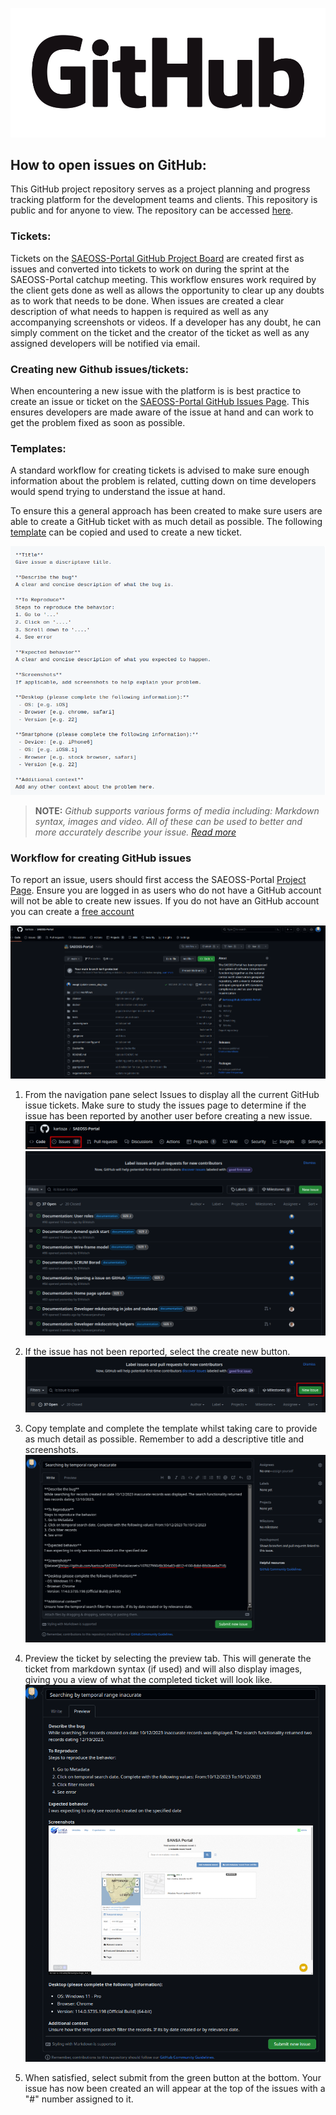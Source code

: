 
![GitHub_logo](../img/GitHub_Logo.png)

## How to open issues on GitHub:


This GitHub project repository serves as a project planning and progress tracking platform for the development teams and clients. This repository is public and for anyone to view. The repository can be accessed [here](https://github.com/kartoza/SAEOSS-Portal).

### Tickets: 
Tickets on the [SAEOSS-Portal GitHub Project Board](https://github.com/kartoza/SAEOSS-Portal/issues) are created first as issues and converted into tickets to work on during the sprint at the SAEOSS-Portal catchup meeting. This workflow ensures work required by the client gets done as well as allows the opportunity to clear up any doubts as to work that needs to be done. When issues are created a clear description of what needs to happen is required as well as any accompanying screenshots or videos. If a developer has any doubt, he can simply comment on the ticket and the creator of the ticket as well as any assigned developers will be notified via email. 

### Creating new Github issues/tickets:
When encountering a new issue with the platform is is best practice to create an issue or ticket on the [SAEOSS-Portal GitHub Issues Page](https://github.com/kartoza/SAEOSS-Portal/issues). This ensures developers are made aware of the issue at hand and can work to get the problem fixed as soon as possible. 

### Templates:

A standard workflow for creating tickets is advised to make sure enough information about the problem is related, cutting down on time developers would spend trying to understand the issue at hand. 

To ensure this a general approach has been created to make sure users are able to create a GitHub ticket with as much detail as possible. The following [template](../../developer/guide/templates/bug-report-message-template.md) can be copied and used to create a new ticket.

![Template](../img/github_bug_template.png)


> **NOTE:** *Github supports various forms of media including: Markdown syntax, images and video. All of these can be used to better and more accurately describe your issue. [Read more](https://docs.github.com/en/get-started/writing-on-github/getting-started-with-writing-and-formatting-on-github/basic-writing-and-formatting-syntax)*


### Workflow for creating GitHub issues

To report an issue, users should first access the SAEOSS-Portal [Project Page](https://github.com/kartoza/SAEOSS-Portal). Ensure you are logged in as users who do not have a GitHub account will not be able to create new issues. If you do not have an GitHub account you can create a [free account](https://github.com/signup?ref_cta=Sign+up&ref_loc=header+logged+out&ref_page=%2F&source=header-home)

![ProjectBoroard](../img/Gh_project.png)

1. From the navigation pane select Issues to display all the current GitHub issue tickets. Make sure to study the issues page to determine if the issue has been reported by another user before creating a new issue.
    ![Nav](../img/Gh_issue.png)
    ![Nav](../img/Gh_issues.png)

2. If the issue has not been reported, select the create new button.
    ![NewIssue](../img/Gh_newIssue.png)

3. Copy template and complete the template whilst taking care to provide as much detail as possible. Remember to add a descriptive title and screenshots.
    ![ProjectBoroard](../img/Gh_NewIss.png)

4. Preview the ticket by selecting the preview tab. This will generate the ticket from markdown syntax (if used) and will also display images, giving you a view of what the completed ticket will look like. 
    ![ProjectBoroard](../img/Gh_newIssPre.png)

5. When satisfied, select submit from the green button at the bottom. Your issue has now been created an will appear at the top of the issues with a "#" number assigned to it. 

<!-- move below to developer or somewhere else --------------------------- -->


<!-- 
#### Labels

Tickets have accompanying labels which will be assigned by the development team once reviewing the ticket. These labels aim to give a better description of the type of issue as well as keeping development on track with coordinated effort. During the development of the product some team members can be assigned to deal with only certain types of tickets. The team lead or technical lead on the project will upon reviewing the ticket assign the ticket to the correct team member and also add necessary labels. 

![image](../img/GH_labels.png)

Creators of the ticket will be informed of any activity with the ticket via email notification. This includes when tickets have been resolved or being assigned to development team members. Once the ticket has been resolved and closed a final notification will be sent via email stating that the ticket has been resolved/closed. 

#### Ticket Sizing:  

Each issue is sized according to its expected time to accomplish. Labels are rated by size with the following labels: 

![image](../img/GH_size.png) 

- size [N/A] - Applied to issues where size is not applicable. 
- Size [1] - It's quick I will have this done in about 1 hour. 
- Size [2] - Give me 2 hours and I will have it for you. 
- Size [5] - It will take between half a day and a full day. 
- Size [8] - This is a full-day job. 
- Size [13] - I'm going to need about a day and a half to two days. 
- Size [20] - It will take at least two to three days. 
- Size [40] - This will take a full week. 

Tickets larger than SIZE 8 are usually broken down into smaller tickets/tasks to better display development progress. SIZE N/A labels are reserved for tasks which are difficult to estimate, like debugging and complex issues. 


 -->
